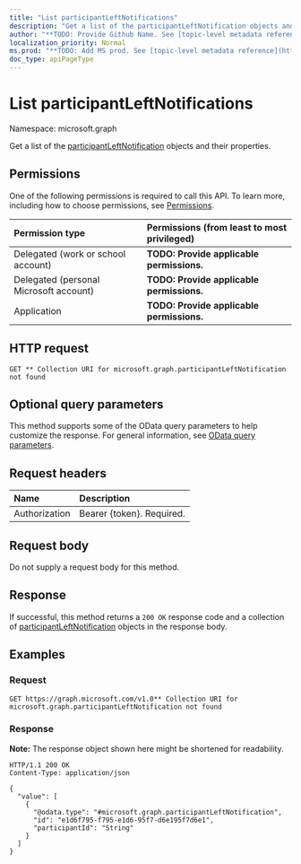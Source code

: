 ```yaml
---
title: "List participantLeftNotifications"
description: "Get a list of the participantLeftNotification objects and their properties."
author: "**TODO: Provide Github Name. See [topic-level metadata reference](https://msgo.azurewebsites.net/add/document/guidelines/metadata.html#topic-level-metadata)**"
localization_priority: Normal
ms.prod: "**TODO: Add MS prod. See [topic-level metadata reference](https://msgo.azurewebsites.net/add/document/guidelines/metadata.html#topic-level-metadata)**"
doc_type: apiPageType
---
```


# List participantLeftNotifications
Namespace: microsoft.graph



Get a list of the [participantLeftNotification](../resources/participantleftnotification.md) objects and their properties.

## Permissions
One of the following permissions is required to call this API. To learn more, including how to choose permissions, see [Permissions](/graph/permissions-reference).

|Permission type|Permissions (from least to most privileged)|
|:---|:---|
|Delegated (work or school account)|**TODO: Provide applicable permissions.**|
|Delegated (personal Microsoft account)|**TODO: Provide applicable permissions.**|
|Application|**TODO: Provide applicable permissions.**|

## HTTP request

<!-- {
  "blockType": "ignored"
}
-->
``` http
GET ** Collection URI for microsoft.graph.participantLeftNotification not found
```

## Optional query parameters
This method supports some of the OData query parameters to help customize the response. For general information, see [OData query parameters](/graph/query-parameters).

## Request headers
|Name|Description|
|:---|:---|
|Authorization|Bearer {token}. Required.|

## Request body
Do not supply a request body for this method.

## Response

If successful, this method returns a `200 OK` response code and a collection of [participantLeftNotification](../resources/participantleftnotification.md) objects in the response body.

## Examples

### Request
<!-- {
  "blockType": "request",
  "name": "list_participantleftnotification"
}
-->
``` http
GET https://graph.microsoft.com/v1.0** Collection URI for microsoft.graph.participantLeftNotification not found
```


### Response
**Note:** The response object shown here might be shortened for readability.
<!-- {
  "blockType": "response",
  "truncated": true,
  "@odata.type": "Collection(microsoft.graph.participantLeftNotification)"
}
-->
``` http
HTTP/1.1 200 OK
Content-Type: application/json

{
  "value": [
    {
      "@odata.type": "#microsoft.graph.participantLeftNotification",
      "id": "e1d6f795-f795-e1d6-95f7-d6e195f7d6e1",
      "participantId": "String"
    }
  ]
}
```

